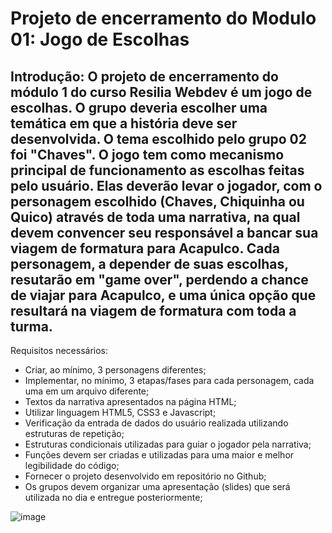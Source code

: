 # Projeto de encerramento do Modulo 01: Jogo de Escolhas
## Introdução: O projeto de encerramento do módulo 1 do curso Resilia Webdev é um jogo de escolhas. O grupo deveria escolher uma temática em que a história deve ser desenvolvida. O tema escolhido pelo grupo 02 foi "Chaves". O jogo tem como mecanismo principal de funcionamento as escolhas feitas pelo usuário. Elas deverão levar o jogador, com o personagem escolhido (Chaves, Chiquinha ou Quico) através de toda uma narrativa, na qual devem convencer seu responsável a bancar sua viagem de formatura para Acapulco. Cada personagem, a depender de suas escolhas, resutarão em "game over", perdendo a chance de viajar para Acapulco, e uma única opção que resultará na viagem de formatura com toda a turma.
Requisitos necessários:<br>
- Criar, ao mínimo, 3 personagens diferentes;<br>
- Implementar, no mínimo, 3 etapas/fases para cada personagem, cada uma em um arquivo diferente;<br>
- Textos da narrativa apresentados na página HTML;<br>
- Utilizar linguagem HTML5, CSS3 e Javascript;
- Verificação da entrada de dados do usuário realizada utilizando estruturas de repetição;<br>
- Estruturas condicionais utilizadas para guiar o jogador pela narrativa;<br>
- Funções devem ser criadas e utilizadas para uma maior e melhor legibilidade do código;<br>
- Fornecer o projeto desenvolvido em repositório no Github;<br>
- Os grupos devem organizar uma apresentação (slides) que será utilizada no dia e entregue posteriormente;

![image](https://user-images.githubusercontent.com/95878600/149215253-8b528e40-7e1b-4538-a9f7-a89198602131.png)




 
